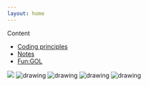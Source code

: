 ```yaml
---
layout: home
---
```



Content
* [Coding principles](./codingprinciples.md)
* [Notes](./notes)
* [Fun:GOL](./gol2015)
<style>
img {
  background:transparent url(./data/loading.gif) center center/10% no-repeat;
}
</style>


![](https://slsilent.files.wordpress.com/2022/04/multiples-2.png)
<img src="https://slsilent.files.wordpress.com/2022/06/0-5000-1_cropped.png" alt="drawing" />
<img src="https://slsilent.files.wordpress.com/2022/06/0-5000-2.png" alt="drawing" />
<img src="https://slsilent.files.wordpress.com/2022/06/0-5000-3.png" alt="drawing" />
<img src="https://slsilent.files.wordpress.com/2022/06/0-5000-4.png" alt="drawing" />
